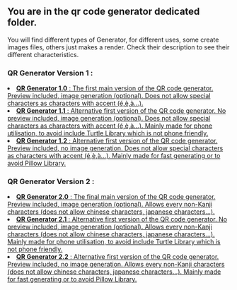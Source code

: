 <h2>You are in the qr code generator dedicated folder.</h2>
<p>You will find different types of Generator, for different uses, some create images files, others just makes a render. Check their description to see their different characteristics.</p>
<h3><underline>QR Generator Version 1 :</underline></h3>
<u>
  <li><strong><a href="https://github.com/Bouiboui0807/self_investisment/blob/a71a889ffd2abd5485a49a12795da483e25695e2/PYTHON/QR_Generator/QR%20Generator%201.0.py" aria-label = "QR Generator 1.0">QR Generator 1.0</a></strong> : The first main version of the QR code generator. Preview included, image generation (optional). Does not allow special characters as characters with accent (é,è,à...).</li>
  <li><strong><a href="https://github.com/Bouiboui0807/self_investisment/blob/a71a889ffd2abd5485a49a12795da483e25695e2/PYTHON/QR_Generator/QR%20Generator%201.1.py" aria-label = "QR Generator 1.1">QR Generator 1.1</a></strong> : Alternative first version of the QR code generator. No preview included, image generation (optional). Does not allow special characters as characters with accent (é,è,à...). Mainly made for phone utilisation, to avoid include Turtle Library which is not phone friendly.</li>
  <li><strong><a href="https://github.com/Bouiboui0807/self_investisment/blob/a71a889ffd2abd5485a49a12795da483e25695e2/PYTHON/QR_Generator/QR%20Generator%201.2.py" aria-label = "QR Generator 1.2">QR Generator 1.2</a></strong> : Alternative first version of the QR code generator. Preview included, no image generation. Does not allow special characters as characters with accent (é,è,à...). Mainly made for fast generating or to avoid Pillow Library.</li>
</u>
<h3><underline>QR Generator Version 2 :</underline></h3>
<u>
  <li><strong><a href="https://github.com/Bouiboui0807/self_investisment/blob/7eb389db40fd3a2402d0993ed125c9ad04d0e86f/PYTHON/QR_Generator/QR%20Generator%202.0.py" aria-label = "QR Generator 2.0">QR Generator 2.0</a></strong> : The final main version of the QR code generator. Preview included, image generation (optional). Allows every non-Kanji characters (does not allow chinese characters, japanese characters...).</li>
  <li><strong><a href="https://github.com/Bouiboui0807/self_investisment/blob/7eb389db40fd3a2402d0993ed125c9ad04d0e86f/PYTHON/QR_Generator/QR%20Generator%202.1.py" aria-label = "QR Generator 2.1">QR Generator 2.1</a></strong> : Alternative first version of the QR code generator. No preview included, image generation (optional). Allows every non-Kanji characters (does not allow chinese characters, japanese characters...). Mainly made for phone utilisation, to avoid include Turtle Library which is not phone friendly.</li>
  <li><strong><a href="https://github.com/Bouiboui0807/self_investisment/blob/7eb389db40fd3a2402d0993ed125c9ad04d0e86f/PYTHON/QR_Generator/QR%20Generator%202.2.py" aria-label = "QR Generator 2.2">QR Generator 2.2</a></strong> : Alternative first version of the QR code generator. Preview included, no image generation. Allows every non-Kanji characters (does not allow chinese characters, japanese characters...). Mainly made for fast generating or to avoid Pillow Library.</li>
</u>
